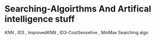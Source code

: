 # Searching-Algoirthms And Artifical intelligence stuff 

KNN , ID3 , ImprovedKNN , ID3-CostSensetive , MinMax Searching algo
